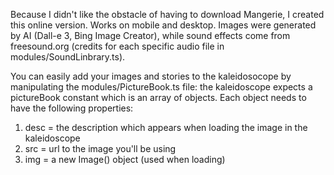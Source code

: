 Because I didn't like the obstacle of having to download Mangerie, I created this online version. Works on mobile and desktop. Images were generated by AI (Dall-e 3, Bing Image Creator), while sound effects come from freesound.org (credits for each specific audio file in modules/SoundLinbrary.ts).

You can easily add your images and stories to the kaleidosocope by manipulating the modules/PictureBook.ts file: the kaleidoscope expects a pictureBook constant which is an array of objects. Each object needs to have the following properties:
1) desc = the description which appears when loading the image in the kaleidoscope
2) src = url to the image you'll be using
3) img = a new Image() object (used when loading)